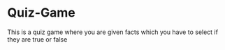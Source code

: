 # Quiz-Game
This is a quiz game where you are given facts which you have to select if they are true or false
